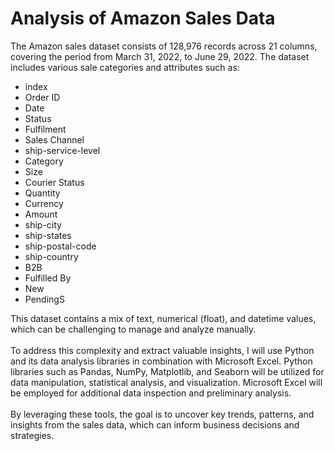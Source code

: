 <h1> Analysis of Amazon Sales Data </h1>
The Amazon sales dataset consists of 128,976 records across 21 columns, covering the period from March 31, 2022, to June 29, 2022. The dataset includes various sale categories and attributes such as:
<ul> 
<li>index</li>
<li>Order ID</li>
<li>Date</li>
<li>Status</li>
<li>Fulfilment</li>
<li>Sales Channel</li>
<li>ship-service-level</li>
<li>Category</li>
<li>Size</li>
<li>Courier Status</li>
<li>Quantity</li>
<li>Currency</li>
<li>Amount</li>
<li>ship-city</li>
<li>ship-states</li>
<li>ship-postal-code</li>
<li>ship-country</li>
<li>B2B</li>
<li>Fulfilled By</li>
<li>New</li>
<li>PendingS</li>
</ul>

This dataset contains a mix of text, numerical (float), and datetime values, which can be challenging to manage and analyze manually.
<br><br>
To address this complexity and extract valuable insights, I will use Python and its data analysis libraries in combination with Microsoft Excel. Python libraries such as Pandas, NumPy, Matplotlib, and Seaborn will be utilized for data manipulation, statistical analysis, and visualization. Microsoft Excel will be employed for additional data inspection and preliminary analysis.
<br><br>
By leveraging these tools, the goal is to uncover key trends, patterns, and insights from the sales data, which can inform business decisions and strategies.
